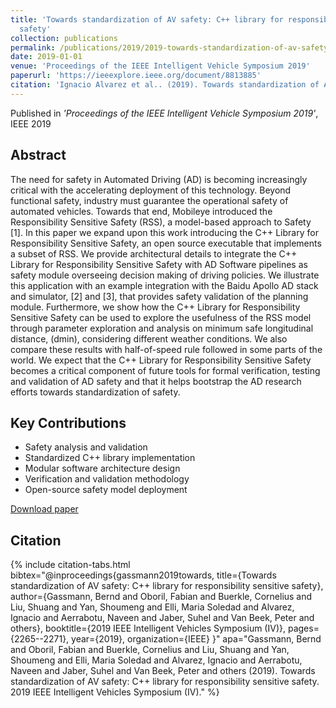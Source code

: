 ```yaml
---
title: 'Towards standardization of AV safety: C++ library for responsibility sensitive
  safety'
collection: publications
permalink: /publications/2019/2019-towards-standardization-of-av-safety-c--library-fo
date: 2019-01-01
venue: 'Proceedings of the IEEE Intelligent Vehicle Symposium 2019'
paperurl: 'https://ieeexplore.ieee.org/document/8813885'
citation: 'Ignacio Alvarez et al.. (2019). Towards standardization of AV safety: C++ library for responsibility sensitive safety. Proceedings of the IEEE Intelligent Vehicle Symposium 2019.'
---
```


Published in *'Proceedings of the IEEE Intelligent Vehicle Symposium 2019'*, IEEE 2019

## Abstract

The need for safety in Automated Driving (AD) is becoming increasingly critical with the accelerating deployment of this technology. Beyond functional safety, industry must guarantee the operational safety of automated vehicles. Towards that end, Mobileye introduced the Responsibility Sensitive Safety (RSS), a model-based approach to Safety [1]. In this paper we expand upon this work introducing the C++ Library for Responsibility Sensitive Safety, an open source executable that implements a subset of RSS. We provide architectural details to integrate the C++ Library for Responsibility Sensitive Safety with AD Software pipelines as safety module overseeing decision making of driving policies. We illustrate this application with an example integration with the Baidu Apollo AD stack and simulator, [2] and [3], that provides safety validation of the planning module. Furthermore, we show how the C++ Library for Responsibility Sensitive Safety can be used to explore the usefulness of the RSS model through parameter exploration and analysis on minimum safe longitudinal distance, (dmin), considering different weather conditions. We also compare these results with half-of-speed rule followed in some parts of the world. We expect that the C++ Library for Responsibility Sensitive Safety becomes a critical component of future tools for formal verification, testing and validation of AD safety and that it helps bootstrap the AD research efforts towards standardization of safety.

## Key Contributions

* Safety analysis and validation
* Standardized C++ library implementation
* Modular software architecture design
* Verification and validation methodology
* Open-source safety model deployment

[Download paper]('https://ieeexplore.ieee.org/document/8813885')

## Citation

{% include citation-tabs.html 
  bibtex="@inproceedings{gassmann2019towards,
  title={Towards standardization of AV safety: C++ library for responsibility sensitive safety},
  author={Gassmann, Bernd and Oboril, Fabian and Buerkle, Cornelius and Liu, Shuang and Yan, Shoumeng and Elli, Maria Soledad and Alvarez, Ignacio and Aerrabotu, Naveen and Jaber, Suhel and Van Beek, Peter and others},
  booktitle={2019 IEEE Intelligent Vehicles Symposium (IV)},
  pages={2265--2271},
  year={2019},
  organization={IEEE}
}" 
  apa="Gassmann, Bernd and Oboril, Fabian and Buerkle, Cornelius and Liu, Shuang and Yan, Shoumeng and Elli, Maria Soledad and Alvarez, Ignacio and Aerrabotu, Naveen and Jaber, Suhel and Van Beek, Peter and others (2019). Towards standardization of AV safety: C++ library for responsibility sensitive
  safety. 2019 IEEE Intelligent Vehicles Symposium (IV)." %}
